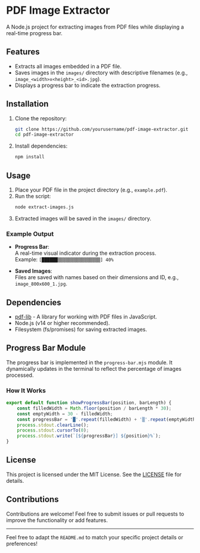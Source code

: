 # PDF Image Extractor

A Node.js project for extracting images from PDF files while displaying a real-time progress bar.

## Features

- Extracts all images embedded in a PDF file.
- Saves images in the `images/` directory with descriptive filenames (e.g., `image_<width>x<height>_<id>.jpg`).
- Displays a progress bar to indicate the extraction progress.

## Installation

1. Clone the repository:
   ```bash
   git clone https://github.com/yourusername/pdf-image-extractor.git
   cd pdf-image-extractor
   ```

2. Install dependencies:
   ```bash
   npm install
   ```

## Usage

1. Place your PDF file in the project directory (e.g., `example.pdf`).
2. Run the script:
   ```bash
   node extract-images.js
   ```
3. Extracted images will be saved in the `images/` directory.

### Example Output

- **Progress Bar**:  
  A real-time visual indicator during the extraction process.  
  Example: `[██████▒▒▒▒▒▒▒▒▒▒▒▒▒▒▒▒] 40%`

- **Saved Images**:  
  Files are saved with names based on their dimensions and ID, e.g., `image_800x600_1.jpg`.

## Dependencies

- [pdf-lib](https://github.com/Hopding/pdf-lib) - A library for working with PDF files in JavaScript.
- Node.js (v14 or higher recommended).
- Filesystem (fs/promises) for saving extracted images.

## Progress Bar Module

The progress bar is implemented in the `progress-bar.mjs` module. It dynamically updates in the terminal to reflect the percentage of images processed.

### How It Works

```javascript
export default function showProgressBar(position, barLength) {
    const filledWidth = Math.floor(position / barLength * 30);
    const emptyWidth = 30 - filledWidth;
    const progressBar = '█'.repeat(filledWidth) + '▒'.repeat(emptyWidth);
    process.stdout.clearLine();
    process.stdout.cursorTo(0);
    process.stdout.write(`[${progressBar}] ${position}%`);
}
```

## License

This project is licensed under the MIT License. See the [LICENSE](LICENSE) file for details.

## Contributions

Contributions are welcome! Feel free to submit issues or pull requests to improve the functionality or add features.

---

Feel free to adapt the `README.md` to match your specific project details or preferences!
